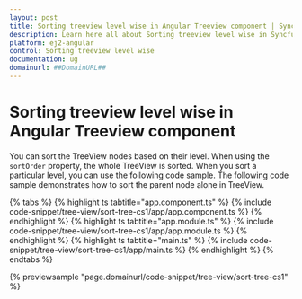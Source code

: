 ```yaml
---
layout: post
title: Sorting treeview level wise in Angular Treeview component | Syncfusion
description: Learn here all about Sorting treeview level wise in Syncfusion Angular Treeview component of Syncfusion Essential JS 2 and more.
platform: ej2-angular
control: Sorting treeview level wise 
documentation: ug
domainurl: ##DomainURL##
---
```


# Sorting treeview level wise in Angular Treeview component

You can sort the TreeView nodes based on their level. When using the `sortOrder` property, the whole TreeView is sorted. When you sort a particular level, you can use the following code sample. The following code sample demonstrates how to sort the parent node alone in TreeView.

{% tabs %}
{% highlight ts tabtitle="app.component.ts" %}
{% include code-snippet/tree-view/sort-tree-cs1/app/app.component.ts %}
{% endhighlight %}
{% highlight ts tabtitle="app.module.ts" %}
{% include code-snippet/tree-view/sort-tree-cs1/app/app.module.ts %}
{% endhighlight %}
{% highlight ts tabtitle="main.ts" %}
{% include code-snippet/tree-view/sort-tree-cs1/app/main.ts %}
{% endhighlight %}
{% endtabs %}
  
{% previewsample "page.domainurl/code-snippet/tree-view/sort-tree-cs1" %}